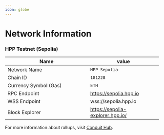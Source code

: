 ```yaml
---
icon: globe
---
```


# Network Information

### HPP Testnet (Sepolia)

<table><thead><tr><th width="255.30078125">Name</th><th>value</th></tr></thead><tbody><tr><td>Network Name</td><td><code>HPP Sepolia</code></td></tr><tr><td>Chain ID</td><td><code>181228</code></td></tr><tr><td>Currency Symbol (Gas)</td><td><code>ETH</code></td></tr><tr><td>RPC Endpoint</td><td><a href="https://sepolia.hpp.io">https://sepolia.hpp.io</a></td></tr><tr><td>WSS Endpoint</td><td>wss://sepolia.hpp.io</td></tr><tr><td>Block Explorer</td><td><a href="https://sepolia-explorer.hpp.io/">https://sepolia-explorer.hpp.io/</a></td></tr></tbody></table>

For more information about rollups, visit [Conduit Hub](https://hub.conduit.xyz/hpp-sepolia-turdrv0107).
